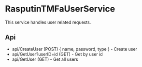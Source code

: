 # RasputinTMFaUserService

This service handles user related requests.

## Api

- api/CreateUser  (POST) { name, password, type } - Create user
- api/GetUser?userID=id (GET) - Get by user id
- api/GetUser (GET) - Get all users
